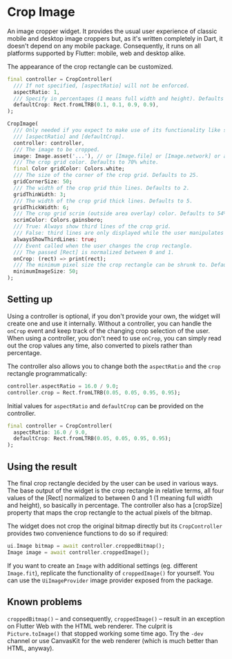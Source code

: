 # Crop Image

An image cropper widget. It provides the usual user experience of classic mobile and desktop
image croppers but, as it's written completely in Dart, it doesn't depend on any mobile package.
Consequently, it runs on all platforms supported by Flutter: mobile, web and desktop alike.

The appearance of the crop rectangle can be customized.

```dart
final controller = CropController(
  /// If not specified, [aspectRatio] will not be enforced.
  aspectRatio: 1,
  /// Specify in percentages (1 means full width and height). Defaults to the full image.
  defaultCrop: Rect.fromLTRB(0.1, 0.1, 0.9, 0.9),
);

CropImage(
  /// Only needed if you expect to make use of its functionality like setting initial values of
  /// [aspectRatio] and [defaultCrop].
  controller: controller,
  /// The image to be cropped.
  image: Image.asset('...'), // or [Image.file] or [Image.network] or any other [Image].
  /// The crop grid color. Defaults to 70% white.
  final Color gridColor: Colors.white;
  /// The size of the corner of the crop grid. Defaults to 25.
  gridCornerSize: 50;
  /// The width of the crop grid thin lines. Defaults to 2.
  gridThinWidth: 3;
  /// The width of the crop grid thick lines. Defaults to 5.
  gridThickWidth: 6;
  /// The crop grid scrim (outside area overlay) color. Defaults to 54% black.
  scrimColor: Colors.gainsboro;
  /// True: Always show third lines of the crop grid.
  /// False: third lines are only displayed while the user manipulates the grid (default).
  alwaysShowThirdLines: true;
  /// Event called when the user changes the crop rectangle.
  /// The passed [Rect] is normalized between 0 and 1.
  onCrop: (rect) => print(rect);
  /// The minimum pixel size the crop rectangle can be shrunk to. Defaults to 100.
  minimumImageSize: 50;
);
```

## Setting up

Using a controller is optional, if you don't provide your own, the widget will create one and use it internally.
Without a controller, you can handle the `onCrop` event and keep track of the changing crop selection of the user.
When using a controller, you don't need to use `onCrop`, you can simply read out the crop values any time,
also converted to pixels rather than percentage.

The controller also allows you to change both the `aspectRatio` and the `crop` rectangle programmatically:

```dart
controller.aspectRatio = 16.0 / 9.0;
controller.crop = Rect.fromLTRB(0.05, 0.05, 0.95, 0.95);
```

Initial values for `aspectRatio` and `defaultCrop` can be provided on the controller.

```dart
final controller = CropController(
  aspectRatio: 16.0 / 9.0,
  defaultCrop: Rect.fromLTRB(0.05, 0.05, 0.95, 0.95);
);
```

## Using the result

The final crop rectangle decided by the user can be used in various ways. The base output of the widget
is the crop rectangle in relative terms, all four values of the [Rect] normalized to between 0 and 1
(1 meaning full width and height), so basically in percentage. The controller also has a [cropSize] property
that maps the crop rectangle to the actual pixels of the bitmap.

The widget does not crop the original bitmap directly but its `CropController` provides two convenience functions
to do so if required:

```dart
ui.Image bitmap = await controller.croppedBitmap();
Image image = await controller.croppedImage();
```

If you want to create an `Image` with additional settings (eg. different `Image.fit`), replicate the functionality of
`croppedImage()` for yourself. You can use the `UiImageProvider` image provider exposed from the package.

## Known problems

`croppedBitmap()` – and consequently, `croppedImage()` – result in an exception on Flutter Web with the HTML web renderer.
The culprit is `Picture.toImage()` that stopped working some time ago. Try the `-dev` channel or use CanvasKit
for the web renderer (which is much better than HTML, anyway).